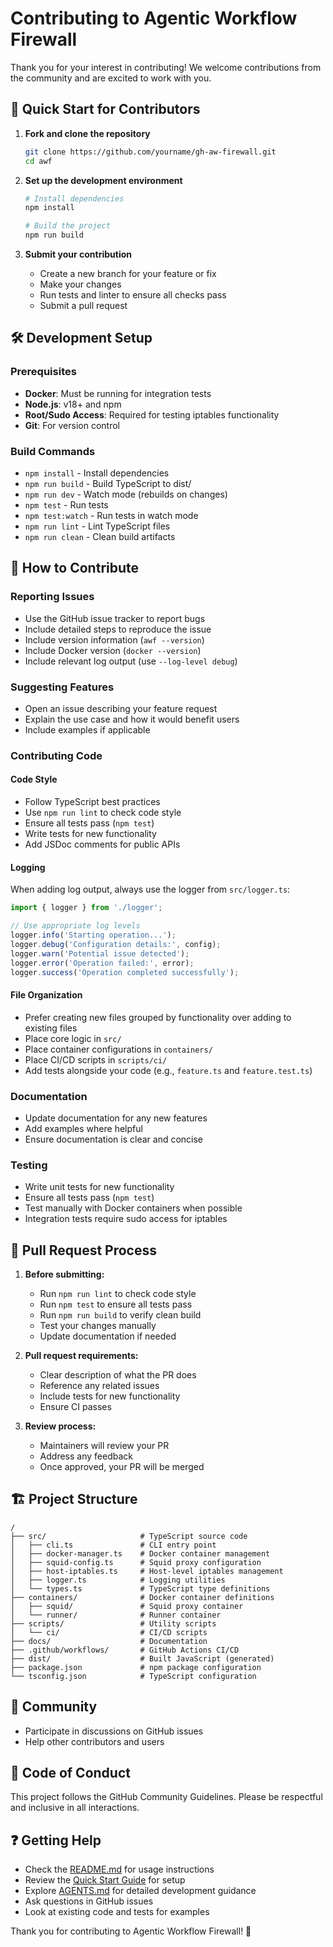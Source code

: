 # Contributing to Agentic Workflow Firewall

Thank you for your interest in contributing! We welcome contributions from the community and are excited to work with you.

## 🚀 Quick Start for Contributors

1. **Fork and clone the repository**
   ```bash
   git clone https://github.com/yourname/gh-aw-firewall.git
   cd awf
   ```

2. **Set up the development environment**
   ```bash
   # Install dependencies
   npm install

   # Build the project
   npm run build

3. **Submit your contribution**
   - Create a new branch for your feature or fix
   - Make your changes
   - Run tests and linter to ensure all checks pass
   - Submit a pull request

## 🛠️ Development Setup

### Prerequisites
- **Docker**: Must be running for integration tests
- **Node.js**: v18+ and npm
- **Root/Sudo Access**: Required for testing iptables functionality
- **Git**: For version control

### Build Commands
- `npm install` - Install dependencies
- `npm run build` - Build TypeScript to dist/
- `npm run dev` - Watch mode (rebuilds on changes)
- `npm test` - Run tests
- `npm test:watch` - Run tests in watch mode
- `npm run lint` - Lint TypeScript files
- `npm run clean` - Clean build artifacts

## 📝 How to Contribute

### Reporting Issues
- Use the GitHub issue tracker to report bugs
- Include detailed steps to reproduce the issue
- Include version information (`awf --version`)
- Include Docker version (`docker --version`)
- Include relevant log output (use `--log-level debug`)

### Suggesting Features
- Open an issue describing your feature request
- Explain the use case and how it would benefit users
- Include examples if applicable

### Contributing Code

#### Code Style
- Follow TypeScript best practices
- Use `npm run lint` to check code style
- Ensure all tests pass (`npm test`)
- Write tests for new functionality
- Add JSDoc comments for public APIs

#### Logging
When adding log output, always use the logger from `src/logger.ts`:

```typescript
import { logger } from './logger';

// Use appropriate log levels
logger.info('Starting operation...');
logger.debug('Configuration details:', config);
logger.warn('Potential issue detected');
logger.error('Operation failed:', error);
logger.success('Operation completed successfully');
```

#### File Organization
- Prefer creating new files grouped by functionality over adding to existing files
- Place core logic in `src/`
- Place container configurations in `containers/`
- Place CI/CD scripts in `scripts/ci/`
- Add tests alongside your code (e.g., `feature.ts` and `feature.test.ts`)

### Documentation
- Update documentation for any new features
- Add examples where helpful
- Ensure documentation is clear and concise

### Testing
- Write unit tests for new functionality
- Ensure all tests pass (`npm test`)
- Test manually with Docker containers when possible
- Integration tests require sudo access for iptables

## 🔄 Pull Request Process

1. **Before submitting:**
   - Run `npm run lint` to check code style
   - Run `npm test` to ensure all tests pass
   - Run `npm run build` to verify clean build
   - Test your changes manually
   - Update documentation if needed

2. **Pull request requirements:**
   - Clear description of what the PR does
   - Reference any related issues
   - Include tests for new functionality
   - Ensure CI passes

3. **Review process:**
   - Maintainers will review your PR
   - Address any feedback
   - Once approved, your PR will be merged

## 🏗️ Project Structure

```
/
├── src/                     # TypeScript source code
│   ├── cli.ts               # CLI entry point
│   ├── docker-manager.ts    # Docker container management
│   ├── squid-config.ts      # Squid proxy configuration
│   ├── host-iptables.ts     # Host-level iptables management
│   ├── logger.ts            # Logging utilities
│   └── types.ts             # TypeScript type definitions
├── containers/              # Docker container definitions
│   ├── squid/               # Squid proxy container
│   └── runner/              # Runner container
├── scripts/                 # Utility scripts
│   └── ci/                  # CI/CD scripts
├── docs/                    # Documentation
├── .github/workflows/       # GitHub Actions CI/CD
├── dist/                    # Built JavaScript (generated)
├── package.json             # npm package configuration
└── tsconfig.json            # TypeScript configuration
```

## 🤝 Community

- Participate in discussions on GitHub issues
- Help other contributors and users

## 📜 Code of Conduct

This project follows the GitHub Community Guidelines. Please be respectful and inclusive in all interactions.

## ❓ Getting Help

- Check the [README.md](README.md) for usage instructions
- Review the [Quick Start Guide](docs/quickstart.md) for setup
- Explore [AGENTS.md](AGENTS.md) for detailed development guidance
- Ask questions in GitHub issues
- Look at existing code and tests for examples

Thank you for contributing to Agentic Workflow Firewall! 🎉
